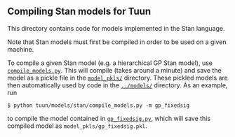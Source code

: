 ## Compiling Stan models for Tuun

This directory contains code for models implemented in the Stan language.

Note that Stan models must first be compiled in order to be used on a given
machine.

To compile a given Stan model (e.g. a hierarchical GP Stan model), use
[`compile_models.py`](compile_models.py). This will compile (takes around a
minute) and save the model as a pickle file in the [`model_pkls/`](model_pkls/)
directory. These pickled models are then automatically used by code in the
[`../models/`](../) directory.  As an example, run
```
$ python tuun/models/stan/compile_models.py -m gp_fixedsig
```
to compile the model contained in [`gp_fixedsig.py`](gp_fixedsig.py), which
will save this compiled model as `model_pkls/gp_fixedsig.pkl`.
